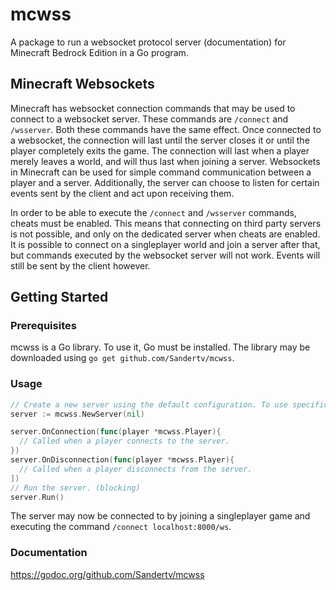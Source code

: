# mcwss
A package to run a websocket protocol server (documentation) for Minecraft Bedrock Edition in a Go program.

## Minecraft Websockets
Minecraft has websocket connection commands that may be used to connect to a websocket server. These commands are `/connect` and `/wsserver`.
Both these commands have the same effect. Once connected to a websocket, the connection will last until the server closes it or until the
player completely exits the game. The connection will last when a player merely leaves a world, and will thus last when joining a server.
Websockets in Minecraft can be used for simple command communication between a player and a server. Additionally, the server can choose to
listen for certain events sent by the client and act upon receiving them.

In order to be able to execute the `/connect` and `/wsserver` commands, cheats must be enabled. This means that connecting on third party
servers is not possible, and only on the dedicated server when cheats are enabled. It is possible to connect on a singleplayer world and
join a server after that, but commands executed by the websocket server will not work. Events will still be sent by the client however.

## Getting Started

### Prerequisites
mcwss is a Go library. To use it, Go must be installed. The library may be downloaded using `go get github.com/Sandertv/mcwss`.

### Usage
```go
// Create a new server using the default configuration. To use specific configuration, pass a *wss.Config{} in here.
server := mcwss.NewServer(nil)

server.OnConnection(func(player *mcwss.Player){
  // Called when a player connects to the server.
})
server.OnDisconnection(func(player *mcwss.Player){
  // Called when a player disconnects from the server.
])
// Run the server. (blocking)
server.Run()
```
The server may now be connected to by joining a singleplayer game and executing the command `/connect localhost:8000/ws`.

### Documentation
https://godoc.org/github.com/Sandertv/mcwss
